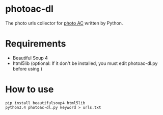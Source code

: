 # photoac-dl
The photo urls collector for [photo AC](http://www.photo-ac.com/ "写真AC") written by Python.

# Requirements
* Beautiful Soup 4
* html5lib (optional: If it don't be installed, you must edit photoac-dl.py before using.)

# How to use
    pip install beautifulsoup4 html5lib
    python3.4 photoac-dl.py keyword > urls.txt
